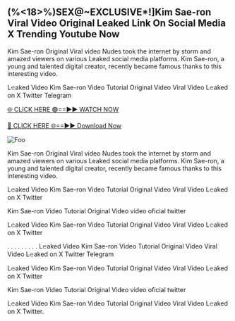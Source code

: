 ## (%<18>%)SEX@~EXCLUSIVE*!]Kim Sae-ron Viral Video Original Leaked Link On Social Media X Trending Youtube Now

<!--

**Here are some ideas to get you started:**

🙋‍♀️ A short introduction - what is your organization all about?
🌈 Contribution guidelines - how can the community get involved?
👩‍💻 Useful resources - where can the community find your docs? Is there anything else the community should know?
🍿 Fun facts - what does your team eat for breakfast?
🧙 Remember, you can do mighty things with the power of [Markdown](https://docs.github.com/github/writing-on-github/getting-started-with-writing-and-formatting-on-github/basic-writing-and-formatting-syntax)
-->
Kim Sae-ron Original Viral video Nudes took the internet by storm and amazed viewers on various Leaked social media platforms. Kim Sae-ron, a young and talented digital creator, recently became famous thanks to this interesting video.

L𝚎aked Video Kim Sae-ron Video Tutorial Original Video Viral Video L𝚎aked on X Twitter Telegram

[🌐 CLICK HERE 🟢==►► WATCH NOW](http://lasun.site?viral-videos)

[🔴 CLICK HERE 🌐==►► Download Now](http://lasun.site?viral-videos)

<animated-image data-catalyst=""><a href="http://lasun.site?viral-videos" rel="nofollow" data-target="animated-image.originalLink"><img src="https://camo.githubusercontent.com/b49779c7e654674261cabd60f4d46b7d8d0e90c7456ff9c63bbc0f3f16be54bd/68747470733a2f2f692e696d6775722e636f6d2f7964555247627a2e706e67" alt="Foo" data-canonical-src="https://static.wixstatic.com/media/b249f9_adac8f70fb3f45b88691696c77de18f3~mv2.gif" style="max-width: 100%; display: inline-block;" data-target="animated-image.originalImage"></a>

Kim Sae-ron Original Viral video Nudes took the internet by storm and amazed viewers on various Leaked social media platforms. Kim Sae-ron, a young and talented digital creator, recently became famous thanks to this interesting video.

L𝚎aked Video Kim Sae-ron Video Tutorial Original Video Viral Video L𝚎aked on X Twitter

Kim Sae-ron Video Tutorial Original Video video oficial twitter

L𝚎aked Video Kim Sae-ron Video Tutorial Original Video Viral Video L𝚎aked on X Twitter

. . . . . . . . . L𝚎aked Video Kim Sae-ron Video Tutorial Original Video Viral Video L𝚎aked on X Twitter Telegram

L𝚎aked Video Kim Sae-ron Video Tutorial Original Video Viral Video L𝚎aked on X Twitter

Kim Sae-ron Video Tutorial Original Video video oficial twitter

L𝚎aked Video Kim Sae-ron Video Tutorial Original Video Viral Video L𝚎aked on X Twitter.
